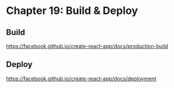 # Chapter 19: Build & Deploy

## Build

https://facebook.github.io/create-react-app/docs/production-build

## Deploy

https://facebook.github.io/create-react-app/docs/deployment
